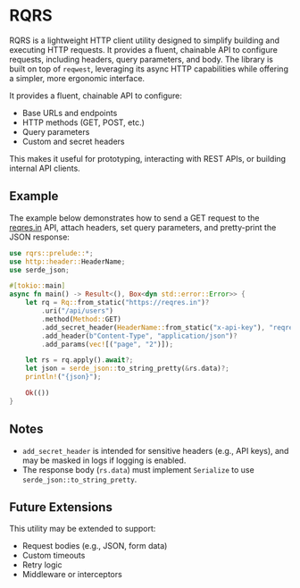 # RQRS

RQRS is a lightweight HTTP client utility designed to simplify building and executing HTTP requests.
It provides a fluent, chainable API to configure requests, including headers, query parameters, and body.
The library is built on top of `reqwest`, leveraging its async HTTP capabilities while offering a simpler, more ergonomic interface.

It provides a fluent, chainable API to configure:

- Base URLs and endpoints
- HTTP methods (GET, POST, etc.)
- Query parameters
- Custom and secret headers

This makes it useful for prototyping, interacting with REST APIs, or building internal API clients.

## Example

The example below demonstrates how to send a GET request to the [reqres.in](https://reqres.in) API,
attach headers, set query parameters, and pretty-print the JSON response:

```rust
use rqrs::prelude::*;
use http::header::HeaderName;
use serde_json;

#[tokio::main]
async fn main() -> Result<(), Box<dyn std::error::Error>> {
    let rq = Rq::from_static("https://reqres.in")?
        .uri("/api/users")
        .method(Method::GET)
        .add_secret_header(HeaderName::from_static("x-api-key"), "reqres-free-v1")?
        .add_header(b"Content-Type", "application/json")?
        .add_params(vec![("page", "2")]);

    let rs = rq.apply().await?;
    let json = serde_json::to_string_pretty(&rs.data)?;
    println!("{json}");

    Ok(())
}
```

## Notes

- `add_secret_header` is intended for sensitive headers (e.g., API keys), and may be masked in logs if logging is enabled.
- The response body (`rs.data`) must implement `Serialize` to use `serde_json::to_string_pretty`.

## Future Extensions

This utility may be extended to support:

- Request bodies (e.g., JSON, form data)
- Custom timeouts
- Retry logic
- Middleware or interceptors
